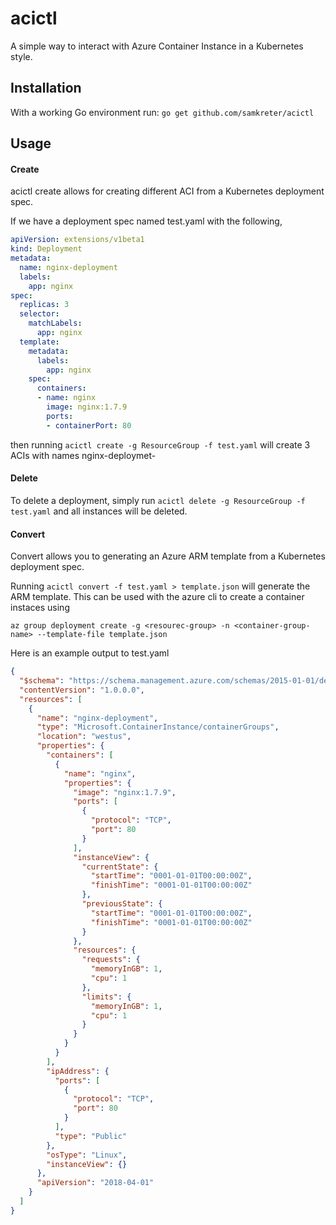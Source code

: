 # acictl
A simple way to interact with Azure Container Instance in a Kubernetes style. 

## Installation

With a working Go environment run: `go get github.com/samkreter/acictl`

## Usage

#### Create
acictl create allows for creating different ACI from a Kubernetes deployment spec.

If we have a deployment spec named test.yaml with the following,

```yaml
apiVersion: extensions/v1beta1
kind: Deployment
metadata:
  name: nginx-deployment
  labels:
    app: nginx
spec:
  replicas: 3
  selector:
    matchLabels:
      app: nginx
  template:
    metadata:
      labels:
        app: nginx
    spec:
      containers:
      - name: nginx
        image: nginx:1.7.9
        ports:
        - containerPort: 80
```

then running `acictl create -g ResourceGroup -f test.yaml` will create 3 ACIs with names nginx-deploymet-<randomstring>

#### Delete 

To delete a deployment, simply run `acictl delete -g ResourceGroup -f test.yaml` and all instances will be deleted.

#### Convert

Convert allows you to generating an Azure ARM template from a Kubernetes deployment spec. 

Running `acictl convert -f test.yaml > template.json` will generate the ARM template. This can be used with the azure cli to create a container instaces using 

`az group deployment create -g <resourec-group> -n <container-group-name> --template-file template.json` 

Here is an example output to test.yaml
```json
{
  "$schema": "https://schema.management.azure.com/schemas/2015-01-01/deploymentTemplate.json#",
  "contentVersion": "1.0.0.0",
  "resources": [
    {
      "name": "nginx-deployment",
      "type": "Microsoft.ContainerInstance/containerGroups",
      "location": "westus",
      "properties": {
        "containers": [
          {
            "name": "nginx",
            "properties": {
              "image": "nginx:1.7.9",
              "ports": [
                {
                  "protocol": "TCP",
                  "port": 80
                }
              ],
              "instanceView": {
                "currentState": {
                  "startTime": "0001-01-01T00:00:00Z",
                  "finishTime": "0001-01-01T00:00:00Z"
                },
                "previousState": {
                  "startTime": "0001-01-01T00:00:00Z",
                  "finishTime": "0001-01-01T00:00:00Z"
                }
              },
              "resources": {
                "requests": {
                  "memoryInGB": 1,
                  "cpu": 1
                },
                "limits": {
                  "memoryInGB": 1,
                  "cpu": 1
                }
              }
            }
          }
        ],
        "ipAddress": {
          "ports": [
            {
              "protocol": "TCP",
              "port": 80
            }
          ],
          "type": "Public"
        },
        "osType": "Linux",
        "instanceView": {}
      },
      "apiVersion": "2018-04-01"
    }
  ]
}
```

